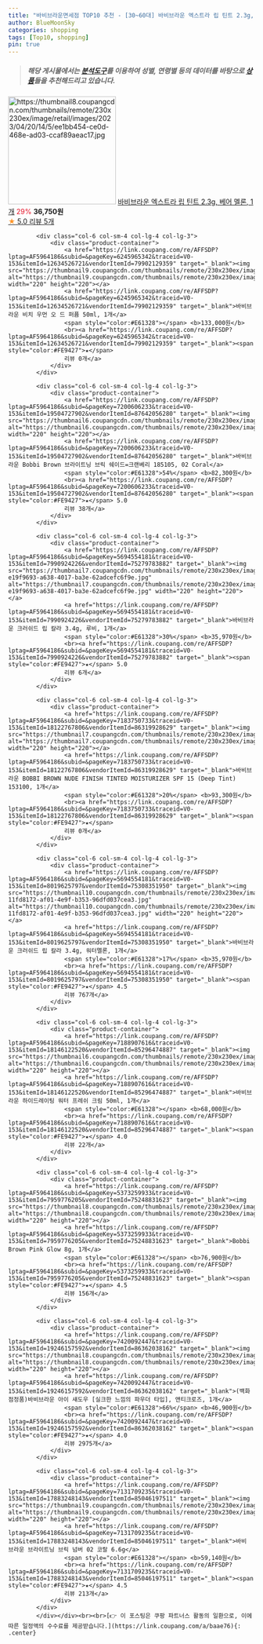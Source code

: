 ```yaml
---
title: "바비브라운면세점 TOP10 추천 - [30~60대] 바비브라운 엑스트라 립 틴트 2.3g, 베어 멜론, 1개"
author: BlueMoonSky
categories: shopping
tags: [Top10, shopping]
pin: true
---
```


> ##### 해당 게시물에서는 [**분석도구**](https://itemscout.io/)를 이용하여 **성별**, **연령별** 등의 데이터를 바탕으로 [**상품**](https://link.coupang.com/a/baae76)들을 추천해드리고 있습니다.
<div class="container"><div class="row">
            <div class="col-6 col-sm-4 col-lg-4 col-lg-3">
                <div class="product-container">
                    <a href="https://link.coupang.com/re/AFFSDP?lptag=AF5964186&subid=&pageKey=5375715634&traceid=V0-153&itemId=8019624956&vendorItemId=85729209215" target="_blank"><img src="https://thumbnail8.coupangcdn.com/thumbnails/remote/230x230ex/image/retail/images/2023/04/20/14/5/ee1bb454-ce0d-468e-ad03-ccaf89aeac17.jpg" alt="https://thumbnail8.coupangcdn.com/thumbnails/remote/230x230ex/image/retail/images/2023/04/20/14/5/ee1bb454-ce0d-468e-ad03-ccaf89aeac17.jpg" width="220" height="220"></a>
                    <a href="https://link.coupang.com/re/AFFSDP?lptag=AF5964186&subid=&pageKey=5375715634&traceid=V0-153&itemId=8019624956&vendorItemId=85729209215" target="_blank">바비브라운 엑스트라 립 틴트 2.3g, 베어 멜론, 1개</a>
                    <span style="color:#E61328">29%</span> <b>36,750원</b>
                    <br><a href="https://link.coupang.com/re/AFFSDP?lptag=AF5964186&subid=&pageKey=5375715634&traceid=V0-153&itemId=8019624956&vendorItemId=85729209215" target="_blank"><span style="color:#FE9427">★</span> 5.0
                    리뷰 5개</a>
                </div>
            </div>
            
            <div class="col-6 col-sm-4 col-lg-4 col-lg-3">
                <div class="product-container">
                    <a href="https://link.coupang.com/re/AFFSDP?lptag=AF5964186&subid=&pageKey=6245965342&traceid=V0-153&itemId=12634526721&vendorItemId=79902129359" target="_blank"><img src="https://thumbnail9.coupangcdn.com/thumbnails/remote/230x230ex/image/vendor_inventory/bab4/af45493531c6298d910931cf4f61bc986dcee5f176517140a56c0d2acc7a.jpg" alt="https://thumbnail9.coupangcdn.com/thumbnails/remote/230x230ex/image/vendor_inventory/bab4/af45493531c6298d910931cf4f61bc986dcee5f176517140a56c0d2acc7a.jpg" width="220" height="220"></a>
                    <a href="https://link.coupang.com/re/AFFSDP?lptag=AF5964186&subid=&pageKey=6245965342&traceid=V0-153&itemId=12634526721&vendorItemId=79902129359" target="_blank">바비브라운 비치 우먼 오 드 퍼퓸 50ml, 1개</a>
                    <span style="color:#E61328"></span> <b>133,000원</b>
                    <br><a href="https://link.coupang.com/re/AFFSDP?lptag=AF5964186&subid=&pageKey=6245965342&traceid=V0-153&itemId=12634526721&vendorItemId=79902129359" target="_blank"><span style="color:#FE9427">★</span> 
                    리뷰 0개</a>
                </div>
            </div>
            
            <div class="col-6 col-sm-4 col-lg-4 col-lg-3">
                <div class="product-container">
                    <a href="https://link.coupang.com/re/AFFSDP?lptag=AF5964186&subid=&pageKey=7200606233&traceid=V0-153&itemId=19504727902&vendorItemId=87642056280" target="_blank"><img src="https://thumbnail6.coupangcdn.com/thumbnails/remote/230x230ex/image/vendor_inventory/7ffc/f0ba4eb90b56324a2d25634dca5d1a8be7e48de0a614bd59214c4634bf27.jpg" alt="https://thumbnail6.coupangcdn.com/thumbnails/remote/230x230ex/image/vendor_inventory/7ffc/f0ba4eb90b56324a2d25634dca5d1a8be7e48de0a614bd59214c4634bf27.jpg" width="220" height="220"></a>
                    <a href="https://link.coupang.com/re/AFFSDP?lptag=AF5964186&subid=&pageKey=7200606233&traceid=V0-153&itemId=19504727902&vendorItemId=87642056280" target="_blank">바비브라운 Bobbi Brown 브라이트닝 브릭 쉐이드=크랜베리 185105, 02 Coral</a>
                    <span style="color:#E61328">54%</span> <b>82,300원</b>
                    <br><a href="https://link.coupang.com/re/AFFSDP?lptag=AF5964186&subid=&pageKey=7200606233&traceid=V0-153&itemId=19504727902&vendorItemId=87642056280" target="_blank"><span style="color:#FE9427">★</span> 5.0
                    리뷰 38개</a>
                </div>
            </div>
            
            <div class="col-6 col-sm-4 col-lg-4 col-lg-3">
                <div class="product-container">
                    <a href="https://link.coupang.com/re/AFFSDP?lptag=AF5964186&subid=&pageKey=5694554181&traceid=V0-153&itemId=7990924226&vendorItemId=75279783882" target="_blank"><img src="https://thumbnail7.coupangcdn.com/thumbnails/remote/230x230ex/image/retail/images/2622067275885248-e19f9693-a638-4017-ba3e-62adcefc6f9e.jpg" alt="https://thumbnail7.coupangcdn.com/thumbnails/remote/230x230ex/image/retail/images/2622067275885248-e19f9693-a638-4017-ba3e-62adcefc6f9e.jpg" width="220" height="220"></a>
                    <a href="https://link.coupang.com/re/AFFSDP?lptag=AF5964186&subid=&pageKey=5694554181&traceid=V0-153&itemId=7990924226&vendorItemId=75279783882" target="_blank">바비브라운 크러쉬드 립 칼라 3.4g, 루비, 1개</a>
                    <span style="color:#E61328">30%</span> <b>35,970원</b>
                    <br><a href="https://link.coupang.com/re/AFFSDP?lptag=AF5964186&subid=&pageKey=5694554181&traceid=V0-153&itemId=7990924226&vendorItemId=75279783882" target="_blank"><span style="color:#FE9427">★</span> 5.0
                    리뷰 6개</a>
                </div>
            </div>
            
            <div class="col-6 col-sm-4 col-lg-4 col-lg-3">
                <div class="product-container">
                    <a href="https://link.coupang.com/re/AFFSDP?lptag=AF5964186&subid=&pageKey=7183750733&traceid=V0-153&itemId=18122767806&vendorItemId=86319928629" target="_blank"><img src="https://thumbnail7.coupangcdn.com/thumbnails/remote/230x230ex/image/vendor_inventory/53df/763055e3641af4dfb81b76163935151855bd7db8b2e9f4e9d85cd37c33cc.jpg" alt="https://thumbnail7.coupangcdn.com/thumbnails/remote/230x230ex/image/vendor_inventory/53df/763055e3641af4dfb81b76163935151855bd7db8b2e9f4e9d85cd37c33cc.jpg" width="220" height="220"></a>
                    <a href="https://link.coupang.com/re/AFFSDP?lptag=AF5964186&subid=&pageKey=7183750733&traceid=V0-153&itemId=18122767806&vendorItemId=86319928629" target="_blank">바비브라운 BOBBI BROWN NUDE FINISH TINTED MOISTURIZER SPF 15 (Deep Tint) 153100, 1개</a>
                    <span style="color:#E61328">20%</span> <b>93,300원</b>
                    <br><a href="https://link.coupang.com/re/AFFSDP?lptag=AF5964186&subid=&pageKey=7183750733&traceid=V0-153&itemId=18122767806&vendorItemId=86319928629" target="_blank"><span style="color:#FE9427">★</span> 
                    리뷰 0개</a>
                </div>
            </div>
            
            <div class="col-6 col-sm-4 col-lg-4 col-lg-3">
                <div class="product-container">
                    <a href="https://link.coupang.com/re/AFFSDP?lptag=AF5964186&subid=&pageKey=5694554181&traceid=V0-153&itemId=8019625797&vendorItemId=75308351950" target="_blank"><img src="https://thumbnail10.coupangcdn.com/thumbnails/remote/230x230ex/image/retail/images/1205338043457213-11fd8172-af01-4e9f-b353-96dfd037cea3.jpg" alt="https://thumbnail10.coupangcdn.com/thumbnails/remote/230x230ex/image/retail/images/1205338043457213-11fd8172-af01-4e9f-b353-96dfd037cea3.jpg" width="220" height="220"></a>
                    <a href="https://link.coupang.com/re/AFFSDP?lptag=AF5964186&subid=&pageKey=5694554181&traceid=V0-153&itemId=8019625797&vendorItemId=75308351950" target="_blank">바비브라운 크러쉬드 립 칼라 3.4g, 워터멜론, 1개</a>
                    <span style="color:#E61328">17%</span> <b>35,970원</b>
                    <br><a href="https://link.coupang.com/re/AFFSDP?lptag=AF5964186&subid=&pageKey=5694554181&traceid=V0-153&itemId=8019625797&vendorItemId=75308351950" target="_blank"><span style="color:#FE9427">★</span> 4.5
                    리뷰 767개</a>
                </div>
            </div>
            
            <div class="col-6 col-sm-4 col-lg-4 col-lg-3">
                <div class="product-container">
                    <a href="https://link.coupang.com/re/AFFSDP?lptag=AF5964186&subid=&pageKey=7188907616&traceid=V0-153&itemId=18146122520&vendorItemId=85296474887" target="_blank"><img src="https://thumbnail6.coupangcdn.com/thumbnails/remote/230x230ex/image/vendor_inventory/1bab/c5d2e3f3b9bfeda203b0bcba55dce2370301d5bfd8dd8e2b94e5e565301f.jpeg" alt="https://thumbnail6.coupangcdn.com/thumbnails/remote/230x230ex/image/vendor_inventory/1bab/c5d2e3f3b9bfeda203b0bcba55dce2370301d5bfd8dd8e2b94e5e565301f.jpeg" width="220" height="220"></a>
                    <a href="https://link.coupang.com/re/AFFSDP?lptag=AF5964186&subid=&pageKey=7188907616&traceid=V0-153&itemId=18146122520&vendorItemId=85296474887" target="_blank">바비브라운 하이드레이팅 워터 프레쉬 크림 50ml, 1개</a>
                    <span style="color:#E61328"></span> <b>68,000원</b>
                    <br><a href="https://link.coupang.com/re/AFFSDP?lptag=AF5964186&subid=&pageKey=7188907616&traceid=V0-153&itemId=18146122520&vendorItemId=85296474887" target="_blank"><span style="color:#FE9427">★</span> 4.0
                    리뷰 22개</a>
                </div>
            </div>
            
            <div class="col-6 col-sm-4 col-lg-4 col-lg-3">
                <div class="product-container">
                    <a href="https://link.coupang.com/re/AFFSDP?lptag=AF5964186&subid=&pageKey=5373259933&traceid=V0-153&itemId=7959776205&vendorItemId=75248831623" target="_blank"><img src="https://thumbnail8.coupangcdn.com/thumbnails/remote/230x230ex/image/vendor_inventory/3885/36211b5b29aa8c7e867ee990b41e9de50cddcd4cbc7f961641760dd7fe3b.jpeg" alt="https://thumbnail8.coupangcdn.com/thumbnails/remote/230x230ex/image/vendor_inventory/3885/36211b5b29aa8c7e867ee990b41e9de50cddcd4cbc7f961641760dd7fe3b.jpeg" width="220" height="220"></a>
                    <a href="https://link.coupang.com/re/AFFSDP?lptag=AF5964186&subid=&pageKey=5373259933&traceid=V0-153&itemId=7959776205&vendorItemId=75248831623" target="_blank">Bobbi Brown Pink Glow 8g, 1개</a>
                    <span style="color:#E61328"></span> <b>76,900원</b>
                    <br><a href="https://link.coupang.com/re/AFFSDP?lptag=AF5964186&subid=&pageKey=5373259933&traceid=V0-153&itemId=7959776205&vendorItemId=75248831623" target="_blank"><span style="color:#FE9427">★</span> 4.5
                    리뷰 156개</a>
                </div>
            </div>
            
            <div class="col-6 col-sm-4 col-lg-4 col-lg-3">
                <div class="product-container">
                    <a href="https://link.coupang.com/re/AFFSDP?lptag=AF5964186&subid=&pageKey=7420092447&traceid=V0-153&itemId=19246157592&vendorItemId=86362038162" target="_blank"><img src="https://thumbnail8.coupangcdn.com/thumbnails/remote/230x230ex/image/vendor_inventory/90b8/0bfe93faf4bc34fdaffefe3c3e4cc6633f6d8acf9ec2d9cc16f284ec593f.jpg" alt="https://thumbnail8.coupangcdn.com/thumbnails/remote/230x230ex/image/vendor_inventory/90b8/0bfe93faf4bc34fdaffefe3c3e4cc6633f6d8acf9ec2d9cc16f284ec593f.jpg" width="220" height="220"></a>
                    <a href="https://link.coupang.com/re/AFFSDP?lptag=AF5964186&subid=&pageKey=7420092447&traceid=V0-153&itemId=19246157592&vendorItemId=86362038162" target="_blank">(백화점정품)바비브라운 아이 섀도우 [실크한 느낌의 파우더 타입], 앤티크로즈, 1개</a>
                    <span style="color:#E61328">66%</span> <b>46,900원</b>
                    <br><a href="https://link.coupang.com/re/AFFSDP?lptag=AF5964186&subid=&pageKey=7420092447&traceid=V0-153&itemId=19246157592&vendorItemId=86362038162" target="_blank"><span style="color:#FE9427">★</span> 4.0
                    리뷰 2975개</a>
                </div>
            </div>
            
            <div class="col-6 col-sm-4 col-lg-4 col-lg-3">
                <div class="product-container">
                    <a href="https://link.coupang.com/re/AFFSDP?lptag=AF5964186&subid=&pageKey=7131709235&traceid=V0-153&itemId=17883248143&vendorItemId=85046197511" target="_blank"><img src="https://thumbnail9.coupangcdn.com/thumbnails/remote/230x230ex/image/vendor_inventory/3ca7/7366d8e10158f7ab335a21ba0770ab5c95e90a31fdd995e9921abb040fd7.jpg" alt="https://thumbnail9.coupangcdn.com/thumbnails/remote/230x230ex/image/vendor_inventory/3ca7/7366d8e10158f7ab335a21ba0770ab5c95e90a31fdd995e9921abb040fd7.jpg" width="220" height="220"></a>
                    <a href="https://link.coupang.com/re/AFFSDP?lptag=AF5964186&subid=&pageKey=7131709235&traceid=V0-153&itemId=17883248143&vendorItemId=85046197511" target="_blank">바비 브라운 브라이트닝 브릭 넘버 02 코랄 6.6g</a>
                    <span style="color:#E61328"></span> <b>59,140원</b>
                    <br><a href="https://link.coupang.com/re/AFFSDP?lptag=AF5964186&subid=&pageKey=7131709235&traceid=V0-153&itemId=17883248143&vendorItemId=85046197511" target="_blank"><span style="color:#FE9427">★</span> 4.5
                    리뷰 213개</a>
                </div>
            </div>
            </div></div><br><br>[👉 이 포스팅은 쿠팡 파트너스 활동의 일환으로, 이에 따른 일정액의 수수료를 제공받습니다.](https://link.coupang.com/a/baae76){: .center}